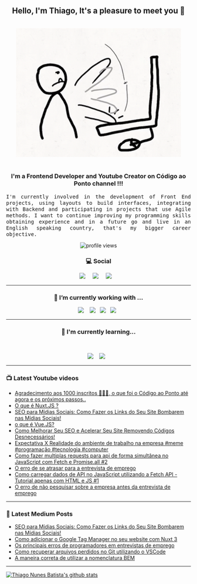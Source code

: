<h2 align="center">Hello, I'm Thiago, It's a pleasure to meet you 👋</h2>
<p align="center">
<br><img src="https://github.com/thiagonunesbatista/thiagonunesbatista/blob/main/assets/tenor-pc-banging.gif" width="450px"><br><br>
</p>

<h3  align="center">I'm a Frontend Developer and Youtube Creator on Código ao Ponto channel  !!!</h3>

<p align="justify">
<samp>
  I'm currently involved in the development of Front End projects, using layouts to build interfaces, integrating with Backend and participating in projects that use Agile methods. I want to continue improving my programming skills obtaining experience and in a future go  and live in an English speaking country, that's my bigger career objective.<br>

</p>

<p align='center'>
    <img src="https://gpvc.arturio.dev/thiagonunesbatista" alt="profile views">
</p>

<h3  align='center'>💻 Social</h3>

<p align='center'>
  <a href="https://www.youtube.com/channel/UC4CxuzVpVnJfFD1gVjIgyJg"><img src="https://img.shields.io/badge/YouTube-FF0000?style=for-the-badge&logo=youtube&logoColor=white" /></a>&nbsp;&nbsp;&nbsp;&nbsp;
  <a href="https://thiagonunesbatista.medium.com/"><img src="https://img.shields.io/badge/medium-%231DA1F2.svg?&style=for-the-badge&logo=medium&logoColor=white" /></a>&nbsp;&nbsp;&nbsp;&nbsp;
<a href="https://www.linkedin.com/in/thiagonunesbatista"><img src="https://img.shields.io/badge/linkedin-%230077B5.svg?&style=for-the-badge&logo=linkedin&logoColor=white" /></a>&nbsp;&nbsp;&nbsp;&nbsp;
</p>

<hr>
<h3 align='center'>🔭  I’m currently working with ...</h4>

<p align='center'>
    <img  src="https://img.shields.io/badge/React-20232A?style=for-the-badge&logo=react&logoColor=61DAFB" />&nbsp;&nbsp;&nbsp;
   <img src="https://img.shields.io/badge/JavaScript-323330?style=for-the-badge&logo=javascript&logoColor=F7DF1E" />&nbsp;&nbsp;
  <img src="https://img.shields.io/badge/html5%20-%23e34f26.svg?&style=for-the-badge&logo=html5&logoColor=white" />&nbsp;&nbsp;
  <img src="https://img.shields.io/badge/css3%20-%231572B6.svg?&style=for-the-badge&logo=css3&logoColor=white" />&nbsp;&nbsp;
</p>
<hr>

<h3 align='center'> 🌱  I'm currently learning...</h4>
<br>
<p align='center'>
  <img  src="https://img.shields.io/badge/Node%20-%23339933.svg?&style=for-the-badge&logo=node.js&logoColor=white" />&nbsp;&nbsp;&nbsp;
  <img  src="https://img.shields.io/badge/TypeScript-007ACC?style=for-the-badge&logo=typescript&logoColor=white" />&nbsp;&nbsp;&nbsp;
</p>

<hr>

<h3>📺 Latest Youtube videos</h3>

<!-- YOUTUBE:START -->
- [Agradecimento aos 1000 inscritos 🙋🏻‍♂️, o que foi o Código ao Ponto até agora e os próximos passos..](https://www.youtube.com/watch?v=mL250SL1pfE)
- [O que é Nuxt.JS ?](https://www.youtube.com/watch?v=6qG4uWc6RYs)
- [SEO para Mídias Sociais: Como Fazer os Links do Seu Site Bombarem nas Mídias Sociais!](https://www.youtube.com/watch?v=dLgvTA-34Zo)
- [o que é Vue.JS?](https://www.youtube.com/watch?v=9Po33-byKws)
- [Como Melhorar Seu SEO e Acelerar Seu Site Removendo Códigos Desnecessários!](https://www.youtube.com/watch?v=i1-K5YKgQMc)
- [Expectativa X Realidade do ambiente de trabalho na empresa  #meme #programação #tecnologia #computer](https://www.youtube.com/watch?v=LgOcFFEJKng)
- [Como fazer multiplas requests para api de forma simultânea no JavaScript com Fetch e Promise.all #2](https://www.youtube.com/watch?v=opnmHtANxPs)
- [O erro de se atrasar para a entrevista de emprego](https://www.youtube.com/watch?v=vo1tp9U_BcA)
- [Como carregar dados de API no JavaScript utilizando a Fetch API - Tutorial apenas com HTML e JS #1](https://www.youtube.com/watch?v=78lFNv4USoU)
- [O erro de não pesquisar sobre a empresa antes da entrevista de emprego](https://www.youtube.com/watch?v=bx-bk3mpcYA)
<!-- YOUTUBE:END -->

<hr>

<h3>📝 Latest Medium Posts</h3>

<!-- BLOG-POST-LIST:START -->
- [SEO para Mídias Sociais: Como Fazer os Links do Seu Site Bombarem nas Mídias Sociais!](https://dev.to/codigoaoponto/seo-para-midias-sociais-como-fazer-os-links-do-seu-site-bombarem-nas-midias-sociais-20c5)
- [Como adicionar o Google Tag Manager no seu website com Nuxt 3](https://dev.to/codigoaoponto/como-adicionar-o-google-tag-manager-no-seu-website-com-nuxt-3-pp7)
- [Os principais erros de programadores em entrevistas de emprego](https://dev.to/codigoaoponto/os-principais-erros-de-programadores-em-entrevistas-de-emprego-1ae9)
- [Como recuperar arquivos perdidos no Git utilizando o VSCode](https://dev.to/codigoaoponto/como-recuperar-arquivos-perdidos-no-git-utilizando-o-vscode-2ec3)
- [A maneira correta de utilizar a nomenclatura BEM](https://dev.to/codigoaoponto/a-maneira-correta-de-utilizar-a-nomenclatura-bem-40l6)
<!-- BLOG-POST-LIST:END -->

<hr>

[![Thiago Nunes Batista's github stats](https://github-readme-stats.vercel.app/api/top-langs/?username=thiagonunesbatista&layout=compact)](https://github.com/thiagonunesbatista)
